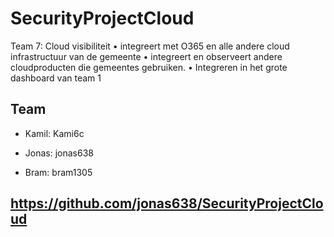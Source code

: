 # SecurityProjectCloud

Team 7: Cloud visibiliteit
  • integreert met O365 en alle andere cloud infrastructuur van de gemeente
  • integreert en observeert andere cloudproducten die gemeentes gebruiken.
  • Integreren in het grote dashboard van team 1 

## Team

- Kamil: Kami6c

- Jonas: jonas638

- Bram: bram1305

## https://github.com/jonas638/SecurityProjectCloud